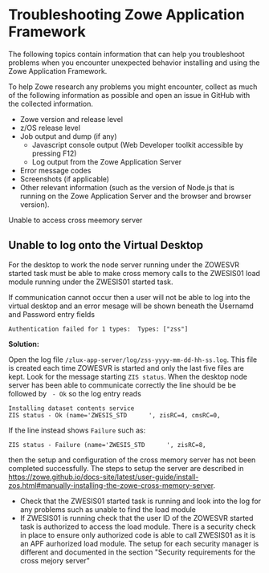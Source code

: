 # Troubleshooting Zowe Application Framework

The following topics contain information that can help you troubleshoot problems when you encounter unexpected behavior installing and using the Zowe Application Framework. 

To help Zowe research any problems you might encounter, collect as much of the following information as possible and open an issue in GitHub with the collected information.

 - Zowe version and release level
 - z/OS release level
 - Job output and dump (if any)
   - Javascript console output (Web Developer toolkit accessible by pressing F12)
   - Log output from the Zowe Application Server
 - Error message codes
 - Screenshots (if applicable)
 - Other relevant information (such as the version of Node.js that is running on the Zowe Application Server and the browser and browser version).

 Unable to access cross meemory server

## Unable to log onto the Virtual Desktop

For the desktop to work the node server running under the ZOWESVR started task must be able to make cross memory calls to the ZWESIS01 load module running under the ZWESIS01 started task. 

If communication cannot occur then a user will not be able to log into the virtual desktop and an error mesage will be shown beneath the Usernamd and Password entry fields

  ```
  Authentication failed for 1 types:  Types: ["zss"]
  ```
**Solution:**

Open the log file ```/zlux-app-server/log/zss-yyyy-mm-dd-hh-ss.log```.  This file is created each time ZOWESVR is started and only the last five files are kept.  Look for the message starting ```ZIS status```.  When the desktop node server has been able to communicate correctly the line should be be followed by ``` - Ok``` so the log entry reads

```
Installing dataset contents service
ZIS status - Ok (name='ZWESIS_STD      ', zisRC=4, cmsRC=0,
```

If the line instead shows  ```Failure``` such as:

```
ZIS status - Failure (name='ZWESIS_STD      ', zisRC=8,
```
then the setup and configuration of the cross memory server has not been completed successfully.  The steps to setup the server are described in https://zowe.github.io/docs-site/latest/user-guide/install-zos.html#manually-installing-the-zowe-cross-memory-server.  

- Check that the ZWESIS01 started task is running and look into the log for any problems such as unable to find the load module
- If ZWESIS01 is running check that the user ID of the ZOWESVR started task is authorized to access the load module.  There is a security check in place to ensure only authorized code is able to call ZWESIS01 as it is an APF aurhorized load module.  The setup for each security manager is different and documented in the section "Security requirements for the cross mejory server" 